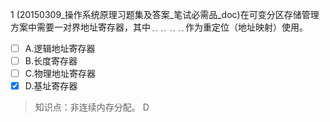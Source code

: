 1
(20150309_操作系统原理习题集及答案_笔试必需品_doc)在可变分区存储管理方案中需要一对界地址寄存器，其中﹎﹎﹎﹎作为重定位（地址映射）使用。
- [ ] A.逻辑地址寄存器 
- [ ] B.长度寄存器 
- [ ] C.物理地址寄存器 
- [x] D.基址寄存器

> 知识点：非连续内存分配。
> D
